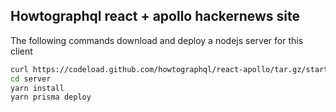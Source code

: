## Howtographql react + apollo hackernews site


The following commands download and deploy a nodejs server for this client

```bash
curl https://codeload.github.com/howtographql/react-apollo/tar.gz/starter | tar -xz --strip=1 react-apollo-starter/server
cd server
yarn install
yarn prisma deploy
```
